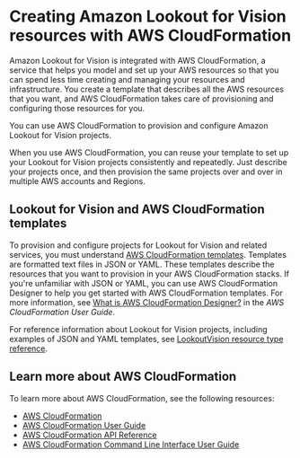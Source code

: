 # Creating Amazon Lookout for Vision resources with AWS CloudFormation<a name="creating-projects-with-cloudformation"></a>

Amazon Lookout for Vision is integrated with AWS CloudFormation, a service that helps you model and set up your AWS resources so that you can spend less time creating and managing your resources and infrastructure\. You create a template that describes all the AWS resources that you want, and AWS CloudFormation takes care of provisioning and configuring those resources for you\.

You can use AWS CloudFormation to provision and configure Amazon Lookout for Vision projects\. 

When you use AWS CloudFormation, you can reuse your template to set up your Lookout for Vision projects consistently and repeatedly\. Just describe your projects once, and then provision the same projects over and over in multiple AWS accounts and Regions\. 

## Lookout for Vision and AWS CloudFormation templates<a name="working-with-templates"></a>

To provision and configure projects for Lookout for Vision and related services, you must understand [AWS CloudFormation templates](https://docs.aws.amazon.com/AWSCloudFormation/latest/UserGuide/template-guide.html)\. Templates are formatted text files in JSON or YAML\. These templates describe the resources that you want to provision in your AWS CloudFormation stacks\. If you're unfamiliar with JSON or YAML, you can use AWS CloudFormation Designer to help you get started with AWS CloudFormation templates\. For more information, see [What is AWS CloudFormation Designer?](https://docs.aws.amazon.com/AWSCloudFormation/latest/UserGuide/working-with-templates-cfn-designer.html) in the *AWS CloudFormation User Guide*\.

  For reference information about Lookout for Vision projects, including examples of JSON and YAML templates, see [LookoutVision resource type reference](https://docs.aws.amazon.com/AWSCloudFormation/latest/UserGuide/AWS_LookoutVision.html)\.

## Learn more about AWS CloudFormation<a name="learn-more-cloudformation"></a>

To learn more about AWS CloudFormation, see the following resources:
+ [AWS CloudFormation](http://aws.amazon.com/cloudformation/)
+ [AWS CloudFormation User Guide](https://docs.aws.amazon.com/AWSCloudFormation/latest/UserGuide/Welcome.html)
+ [AWS CloudFormation API Reference](https://docs.aws.amazon.com/AWSCloudFormation/latest/APIReference/Welcome.html)
+ [AWS CloudFormation Command Line Interface User Guide](https://docs.aws.amazon.com/cloudformation-cli/latest/userguide/what-is-cloudformation-cli.html)